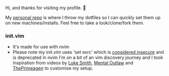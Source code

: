 Hi, and thanks for visiting my profile. 👋

My [personal repo](https://github.com/praisedpern/praisedpern/) is where I
throw my dotfiles so I can quickly set them up on new machines/installs. Feel
free to take a look/clone/fork them.

### init.vim
- It's made for use with nvim
- Please note my init.vim uses 'set exrc' which is 
[considered insecure](https://www.google.com/search?q=set+exrc) and is deprecated in nvim
I'm on a bit of an vim discovery journey and I took inspiration from videos
by
[Luke Smith](https://odysee.com/@Luke:7), 
[Mental Outlaw](https://odysee.com/@AlphaNerd:8) and 
[ThePrimeagen](https://www.youtube.com/channel/UC8ENHE5xdFSwx71u3fDH5Xw)
to customise my setup.

<!--
**praisedpern/praisedpern** is a ✨ _special_ ✨ repository because its
`README.md` (this file) appears on your GitHub profile.

Here are some ideas to get you started:

- 🔭 I’m currently working on ...
- 🌱 I’m currently learning ...
- 👯 I’m looking to collaborate on ...
- 🤔 I’m looking for help with ...
- 💬 Ask me about ...
- 📫 How to reach me: ...
- 😄 Pronouns: ...
- ⚡ Fun fact: ...
-->
